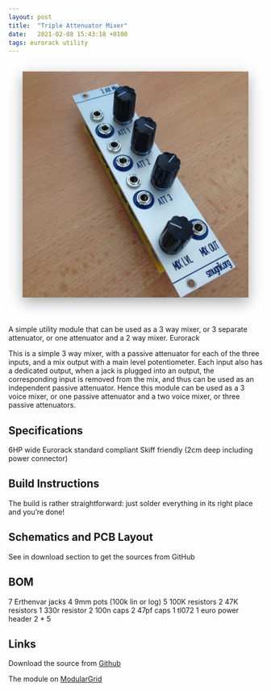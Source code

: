 ```yaml
---
layout: post
title:  "Triple Attenuator Mixer"
date:   2021-02-08 15:43:18 +0100
tags: eurorack utility
---
```

![Triple Attenuator Mixer](/assets/3attmix.png)

A simple utility module that can be used as a 3 way mixer, or 3 separate attenuator, or one attenuator and a 2 way mixer.
Eurorack

This is a simple 3 way mixer, with a passive attenuator for each of the three inputs, and a mix output with a main level potentiometer. Each input also has a dedicated output, when a jack is plugged into an output, the corresponding input is removed from the mix, and thus can be used as an independent passive attenuator. Hence this module can be used as a 3 voice mixer, or one passive attenuator and a two voice mixer, or three passive attenuators.

## Specifications

6HP wide
Eurorack standard compliant
Skiff friendly (2cm deep including power connector)

## Build Instructions

The build is rather straightforward: just solder everything in its right place and you’re done!

## Schematics and PCB Layout

See in download section to get the sources from GitHub

## BOM

7 Erthenvar jacks
4 9mm pots (100k lin or log)
5 100K resistors
2 47K resistors
1 330r resistor
2 100n caps
2 47pf caps
1 tl072
1 euro power header 2 * 5

## Links

Download the source from [Github](https://github.com/sdretu/Triple-Attenuator-Mixer)

The module on [ModularGrid](http://www.modulargrid.net/e/other-unknown-triple-attenuateur-melangeur)